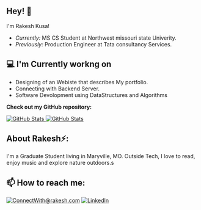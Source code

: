 <h2>Hey! 👋</h2>

I'm Rakesh Kusa! 
- <i>Currently:</i> MS CS Student at Northwest missouri state Univerity. 
- <i>Previously:</i> Production Engineer at Tata consultancy Services.

<h2>💻 I'm Currently workng on</h2>

- Designing of an Webiste that describes My portfolio.
- Connecting with Backend Server.
- Software Devolopment using DataStructures and Algorithms


__Check out my GitHub repository:__

<div>
  <p>
    <a href="https://github.com/reddy024/from-kusa">
      <img src="https://github-readme-stats.vercel.app/api/pin/?username=reddy024&repo=from-kusa" alt="GitHub Stats" />
    </a>
    <a href="https://github.com/laxmena/CloudOrg-Simulator">
      <img src="https://github-readme-stats.vercel.app/api/pin/?username=laxmena&repo=CloudOrg-Simulator" alt="GitHub Stats" />
    </a>
  </p>
</div>

<h2> About Rakesh⚡:</h2>

I'm a Graduate Student living in Maryville, MO. Outside Tech, I love to read, enjoy music and explore nature outdoors.s

<h2>📫 How to reach me:</h2>

<a href="mailto:rakeshkusa024@gmail.com">![ConnectWith@rakesh.com](https://img.shields.io/badge/Gmail-D14836?style=for-the-badge&logo=gmail&logoColor=white)</a> <a href="https://www.linkedin.com/in/rakesh-kusa-bba594218/">![LinkedIn](https://img.shields.io/badge/LinkedIn-0077B5?style=for-the-badge&logo=linkedin&logoColor=white)</a>
